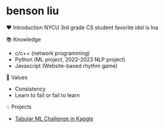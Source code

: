 # benson liu

❤️ Introduction
NYCU 3rd grade CS student
favorite idol is Ina

📚 Knowledge
 - c/c++ (network programming)
 - Python (ML project, 2022-2023 NLP project)
 - Javascript (Website-based rhythm game)

🙏 Values
 - Consistency
 - Learn to fail or fail to learn

💡 Projects
 - [Tabular ML Challenge in Kaggle](https://github.com/ben900926/Intro_to_ML_final_project)
